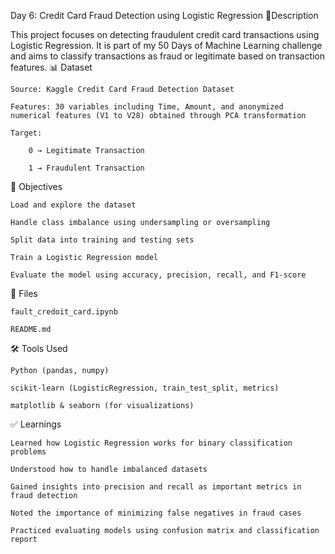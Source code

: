 Day 6: Credit Card Fraud Detection using Logistic Regression
🧾Description

This project focuses on detecting fraudulent credit card transactions using Logistic Regression.
It is part of my 50 Days of Machine Learning challenge and aims to classify transactions as fraud or legitimate based on transaction features.
📊 Dataset

    Source: Kaggle Credit Card Fraud Detection Dataset

    Features: 30 variables including Time, Amount, and anonymized numerical features (V1 to V28) obtained through PCA transformation

    Target:

        0 → Legitimate Transaction

        1 → Fraudulent Transaction

🎯 Objectives

    Load and explore the dataset

    Handle class imbalance using undersampling or oversampling

    Split data into training and testing sets

    Train a Logistic Regression model

    Evaluate the model using accuracy, precision, recall, and F1-score

📂 Files

    fault_credoit_card.ipynb

    README.md

🛠️ Tools Used

    Python (pandas, numpy)

    scikit-learn (LogisticRegression, train_test_split, metrics)

    matplotlib & seaborn (for visualizations)

✅ Learnings

    Learned how Logistic Regression works for binary classification problems

    Understood how to handle imbalanced datasets

    Gained insights into precision and recall as important metrics in fraud detection

    Noted the importance of minimizing false negatives in fraud cases

    Practiced evaluating models using confusion matrix and classification report